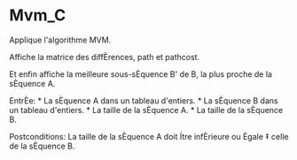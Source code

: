 # Mvm_C

Applique l'algorithme MVM.

  Affiche la matrice des diffÈrences, path et pathcost.
  
  Et enfin affiche la meilleure sous-sÈquence B' de B, la plus proche de la sÈquence A.
  
  EntrÈe:
    * La sÈquence A dans un tableau d'entiers.
    * La sÈquence B dans un tableau d'entiers.
    * La taille de la sÈquence A.
    * La taille de la sÈquence B.
  
  Postconditions:
    La taille de la sÈquence A doit Ítre infÈrieure ou Ègale ‡ celle de la sÈquence B.
